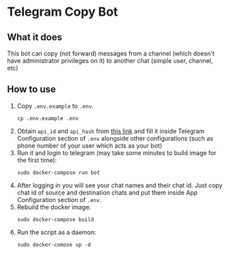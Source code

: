 # Telegram Copy Bot


## What it does
This bot can copy (not forward) messages from a channel (which doesn't have administrator privileges on it) to another chat (simple user, channel, etc)

## How to use
1. Copy `.env.example` to `.env`.
    ```
    cp .env.example .env
    ```
2. Obtain `api_id` and `api_hash` from [this link](https://my.telegram.org/apps) and fill it inside Telegram Configuration section of `.env` alongside other configurations (such as phone number of your user which acts as your bot)
3. Run it and login to telegram (may take some minutes to build image for the first time):
    ```
    sudo docker-compose run bot
    ```
4. After logging in you will see your chat names and their chat id. Just copy chat id of source and destination chats and put them inside App Configuration section of `.env`.
5. Rebuild the docker image:
    ```
    sudo docker-compose build
    ```
6. Run the script as a daemon:
     ```
    sudo docker-comose up -d
    ```


